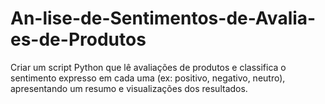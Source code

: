 # An-lise-de-Sentimentos-de-Avalia-es-de-Produtos
Criar um script Python que lê avaliações de produtos e classifica o sentimento expresso em cada uma (ex: positivo, negativo, neutro), apresentando um resumo e visualizações dos resultados.

